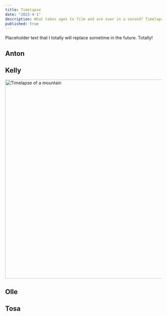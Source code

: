 ```yaml
---
title: Timelapse
date: "2023-4-1"
description: What takes ages to film and are over in a second? Timelapses.
published: true
---
```


<script>
    import Youtube from './Youtube.svelte';
</script>

Placeholder text that I totally will replace sometime in the future. Totally! 

<h2>Anton</h2>
<Youtube link="jKlb_0SdV4" />
<h2>Kelly</h2>
<img width="640px" src = "./images/apr/kelly.gif" alt="Timelapse of a mountain" />
<h2>Olle</h2>
<Youtube link="OTEc-VMtsWw" />
<h2>Tosa</h2>
<Youtube link="KOZC_2c1mLE" />
<style>
image {
		width: 300px;
	}
	@media screen and (min-width: 768px) {
		iframe {
			width: 640px;
		}
	}
</style>